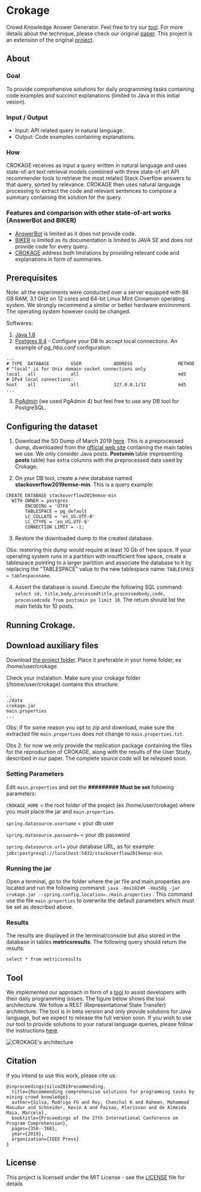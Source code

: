 # Crokage
Crowd Knowledge Answer Generator. Feel free to try our [tool](http://isel.ufu.br:9000/). For more details about the technique, please check our original [paper](https://dl.acm.org/citation.cfm?id=3339130). This project is an extension of the original [project](https://github.com/muldon/CROKAGE-replication-package).

## About

### Goal
To provide comprehensive solutions for daily programming tasks containing code examples and succinct explanations (limited to Java in this initial vesion). 

### Input / Output
- Input: API related query in natural language.
- Output: Code examples containing explanations.  

### How
CROKAGE receives as input a query written in natural language and uses state-of-art text retrieval models combined with three state-of-art API recommender tools to retrieve the most related Stack Overflow answers to that query, sorted by relevance. CROKAGE then uses natural language processing to extract the code and relevant sentences to compose a summary containing the solution for the query.  

### Features and comparison with other state-of-art works (AnswerBot and BIKER)
- [AnswerBot](https://dl.acm.org/citation.cfm?id=3155650) is limited as it does not provide code.
- [BIKER](https://dl.acm.org/citation.cfm?id=3238191) is limited as its documentation is limited to JAVA SE and does not provide code for every query.
- [CROKAGE](https://dl.acm.org/citation.cfm?id=3339130) address both limitations by providing relevant code and explanations in form of summaries.

## Prerequisites

Note: all the experiments were conducted over a server equipped with 86 GB RAM, 3.1 GHz on 12 cores and 64-bit Linux Mint Cinnamon operating system. We strongly recommend a similar or better hardware environment. The operating system however could be changed. 

Softwares:
1. [Java 1.8] 
2. [Postgres 9.4] - Configure your DB to accept local connections. An example of *pg_hba.conf* configuration:

```
...
# TYPE  DATABASE        USER            ADDRESS                 METHOD
# "local" is for Unix domain socket connections only
local   all             all                                     md5
# IPv4 local connections:
host    all             all             127.0.0.1/32            md5
...
```
3. [PgAdmin] (we used PgAdmin 4) but feel free to use any DB tool for PostgreSQL. 


## Configuring the dataset
1. Download the SO Dump of March 2019 [here](http://lascam.facom.ufu.br/companion/crokageemse/StackOverflow2019-emse-replication-package.backup). This is a preprocessed dump, downloaded from the [official web site](https://archive.org/details/stackexchange)  containing the main tables we use. We only consider Java posts. **Postsmin** table (representing **posts** table) has extra columns with the preprocessed data used by Crokage. 

2. On your DB tool, create a new database named **stackoverflow2019emse-min**. This is a query example:
```
CREATE DATABASE stackoverflow2019emse-min
  WITH OWNER = postgres
       ENCODING = 'UTF8'
       TABLESPACE = pg_default
       LC_COLLATE = 'en_US.UTF-8'
       LC_CTYPE = 'en_US.UTF-8'
       CONNECTION LIMIT = -1;
```
3. Restore the downloaded dump to the created database. 

Obs: restoring this dump would require at least 10 Gb of free space. If your operating system runs in a partition with insufficient free space, create a tablespace pointing to a larger partition and associate the database to it by replacing the "TABLESPACE" value to the new tablespace name: `TABLESPACE = tablespacename`. 

4. Assert the database is sound. Execute the following SQL command: `select id, title,body,processedtitle,processedbody,code, processedcode from postsmin po limit 10`. The return should list the main fields for 10 posts. 



## Running Crokage.

## Download auxiliary files
Download [the project folder](https://drive.google.com/drive/folders/1-bGRPdJqV9ixJlbkFGJc3VS4s_nVKBdW?usp=sharing). Place it preferable in your home folder, ex /home/user/crokage. 

Check your instalation. Make sure your crokage folder (/home/user/crokage) contains this structure:

```.
..
./data 
crokage.jar
main.properties
...
```
Obs: if for some reason you opt to zip and download, make sure the extracted file ``main.properties`` does not change to ``main.properties.txt``. 

Obs 2: for now we only provide the replication package containing the files for the reproduction of CROKAGE, along with the results of the User Study, described in our paper. The complete source code will be released soon. 



### Setting Parameters

Edit `main.properties` and set the **######### Must be set** following parameters: 

`CROKAGE_HOME` = the root folder of the project (ex /home/user/crokage) where you must place the jar and `main.properties`.

`spring.datasource.username` = your db user

`spring.datasource.password=` = your db password

`spring.datasource.url=` your database URL, as for example: `jdbc:postgresql://localhost:5432/stackoverflow2019emse-min`. 



### Running the jar 
Open a terminal, go to the folder where the jar file and main.properties are located and run the following command: `java -Xms1024M -Xmx50g -jar crokage.jar --spring.config.location=./main.properties` . This command use the file `main.properties` to overwrite the default parameters which must be set as described above.


### Results

The results are displayed in the terminal/console but also stored in the database in tables **metricsresults**. The following query should return the results:  
```
select * from metricsresults
```



## Tool
We implemented our approach in form of a [tool](http://isel.ufu.br:9000/) to assist developers with their daily programming issues. The figure below shows the tool architecture. We follow a REST (Representational State Transfer) architecture. The tool is in beta version and only provide solutions for Java language, but we expect to release the full version soon. If you wish to use our tool to provide solutions to your natural language queries, please follow the instructions [here](https://github.com/muldon/CROKAGE-replication-package#user-content-running-the-tool-mode-2---obtaining-the-solutions-via-rest-interface).

![CROKAGE's architecture](https://github.com/muldon/CROKAGE-replication-package/blob/master/tool-architecture.png)




## Citation

If you intend to use this work, please cite us:

```
@inproceedings{silva2019recommending,
  title={Recommending comprehensive solutions for programming tasks by mining crowd knowledge},
  author={Silva, Rodrigo FG and Roy, Chanchal K and Rahman, Mohammad Masudur and Schneider, Kevin A and Paixao, Klerisson and de Almeida Maia, Marcelo},
  booktitle={Proceedings of the 27th International Conference on Program Comprehension},
  pages={358--368},
  year={2019},
  organization={IEEE Press}
}
```



## License

This project is licensed under the MIT License - see the [LICENSE](LICENSE.txt) file for details


[Java 1.8]: http://www.oracle.com/technetwork/java/javase/downloads/jre8-downloads-2133155.html
[Postgres 9.4]: https://www.postgresql.org/download/
[PgAdmin]: https://www.pgadmin.org/download/



